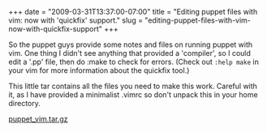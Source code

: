 +++
date = "2009-03-31T13:37:00-07:00"
title = "Editing puppet files with vim: now with 'quickfix' support."
slug = "editing-puppet-files-with-vim-now-with-quickfix-support"
+++


So the puppet guys provide some notes and files on running puppet with vim.
One thing I didn't see anything that provided a 'compiler', so I could edit a '.pp' file, then do :make to check for errors. (Check out <code>:help make</code> in your vim for more information about the quickfix tool.)

This little tar contains all the files you need to make this work. Careful with it, as I have provided a minimalist .vimrc so don't unpack this in your home directory.

 [puppet_vim.tar.gz](/images/puppet-vimtar.gz)
